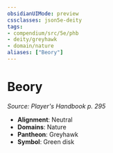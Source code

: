```yaml
---
obsidianUIMode: preview
cssclasses: json5e-deity
tags:
- compendium/src/5e/phb
- deity/greyhawk
- domain/nature
aliases: ["Beory"]
---
```

# Beory
*Source: Player's Handbook p. 295* 

- **Alignment**: Neutral
- **Domains**: Nature
- **Pantheon**: Greyhawk
- **Symbol**: Green disk